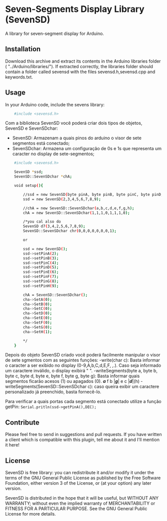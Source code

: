 Seven-Segments Display Library (SevenSD)
=========

A library for seven-segment display for Arduino.

Installation
------------

Download this archive and extract its contents in the Arduino libraries folder ( "../Arduino/libraries/").
If extracted correctly, the libraries folder should contain a folder called sevensd with the files sevensd.h,sevensd.cpp and keywords.txt.

Usage
-----
In your Arduino code, include the sevens library:

```bash
	#include <sevensd.h>
```

Com a biblioteca SevenSD você poderá criar dois tipos de objetos, SevenSD e SevenSDchar:
- SevenSD: Armazenam a quais pinos do arduino o visor de sete segmentos está conectado;
- SevenSDchar: Armazena um configuração de 0s e 1s que representa um caracter no display de sete-segmentos;

```bash
	#include <sevensd.h>

	SevenSD *ssd;
	SevenSD::SevenSDchar *chA;

	void setup(){

		//ssd = new SevenSD(byte pinA, byte pinB, byte pinC, byte pinD, byte pinE, byte pinF, byte pinG, byte pinH);
		ssd = new SevenSD(2,3,4,5,6,7,8,9);

		//chA = new SevenSD::SevenSDchar(a,b,c,d,e,f,g,h);
		chA = new SevenSD::SevenSDchar(1,1,1,0,1,1,1,0);

		/*you cal also do
		SevenSD d7(3,4,2,5,6,7,8,9);
		SevenSD::SevenSDchar chr(0,0,0,0,0,0,0,1);

		or

		ssd = new SevenSD();
		ssd->setPinA(2);
  		ssd->setPinB(3);
  		ssd->setPinC(4);
  		ssd->setPinD(5);
  		ssd->setPinE(6);
  		ssd->setPinF(7);
  		ssd->setPinG(8);
  		ssd->setPinH(9);

  		chA = SevenSD::SevenSDchar();
  		cha->SetA(0);
  		cha->SetB(0);
  		cha->SetC(0);
  		cha->SetD(0);
  		cha->SetE(0);
  		cha->SetF(0);
  		cha->SetG(0);
  		cha->SetH(1);

		*/
	}

```

Depois do objeto SevenSD criado você poderá facilmente manipular o visor de sete sgmentos com as seguintes funções:
	-write(char c): Basta informar o caracter a ser exibido no display (0-9,A,b,C,d,E,F, ,.). Caso seja informado um caractere inválido, o display
	exibirá " ".
	-writeSegments(byte a, byte b, byte c, byte d, byte e, byte f, byte g, byte g): Basta informar quais segmentos ficarão acesos (1) ou apagados (0).
	 ___a___
	f		b
	|___g___|
	e		c
	|___d___|(h)
	-writeSegments(SevenSD::SevenSDchar c): caso queira exibir um caractere personalizado já preenchido, basta fornecê-lo.

Para verificar a quais portas cada segmento está conectado utilize a função getPin:
`Serial.pritln(ssd->getPinA(),DEC);
`



Contribute
----------

Please feel free to send in suggestions and pull requests. If you have written a client which is compatible with this plugin, tell me about it and I'll mention it here!

License
-------

SevenSD is free library: you can redistribute it and/or modify
it under the terms of the GNU General Public License as published by
the Free Software Foundation, either version 3 of the License, or
(at your option) any later version.

SevenSD is distributed in the hope that it will be useful,
but WITHOUT ANY WARRANTY; without even the implied warranty of
MERCHANTABILITY or FITNESS FOR A PARTICULAR PURPOSE.  See the
GNU General Public License for more details.
